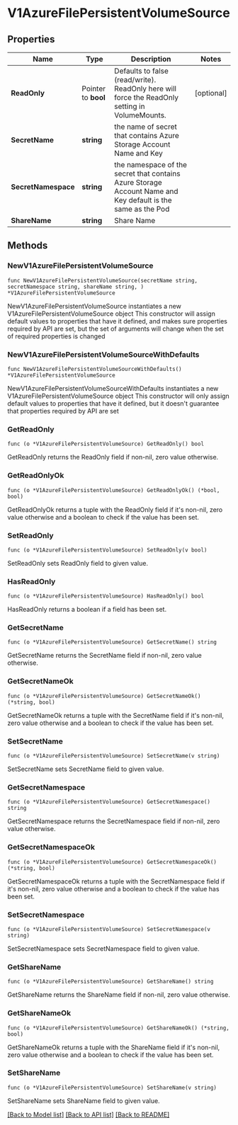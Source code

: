 # V1AzureFilePersistentVolumeSource

## Properties

Name | Type | Description | Notes
------------ | ------------- | ------------- | -------------
**ReadOnly** | Pointer to **bool** | Defaults to false (read/write). ReadOnly here will force the ReadOnly setting in VolumeMounts. | [optional] 
**SecretName** | **string** | the name of secret that contains Azure Storage Account Name and Key | 
**SecretNamespace** | **string** | the namespace of the secret that contains Azure Storage Account Name and Key default is the same as the Pod | 
**ShareName** | **string** | Share Name | 

## Methods

### NewV1AzureFilePersistentVolumeSource

`func NewV1AzureFilePersistentVolumeSource(secretName string, secretNamespace string, shareName string, ) *V1AzureFilePersistentVolumeSource`

NewV1AzureFilePersistentVolumeSource instantiates a new V1AzureFilePersistentVolumeSource object
This constructor will assign default values to properties that have it defined,
and makes sure properties required by API are set, but the set of arguments
will change when the set of required properties is changed

### NewV1AzureFilePersistentVolumeSourceWithDefaults

`func NewV1AzureFilePersistentVolumeSourceWithDefaults() *V1AzureFilePersistentVolumeSource`

NewV1AzureFilePersistentVolumeSourceWithDefaults instantiates a new V1AzureFilePersistentVolumeSource object
This constructor will only assign default values to properties that have it defined,
but it doesn't guarantee that properties required by API are set

### GetReadOnly

`func (o *V1AzureFilePersistentVolumeSource) GetReadOnly() bool`

GetReadOnly returns the ReadOnly field if non-nil, zero value otherwise.

### GetReadOnlyOk

`func (o *V1AzureFilePersistentVolumeSource) GetReadOnlyOk() (*bool, bool)`

GetReadOnlyOk returns a tuple with the ReadOnly field if it's non-nil, zero value otherwise
and a boolean to check if the value has been set.

### SetReadOnly

`func (o *V1AzureFilePersistentVolumeSource) SetReadOnly(v bool)`

SetReadOnly sets ReadOnly field to given value.

### HasReadOnly

`func (o *V1AzureFilePersistentVolumeSource) HasReadOnly() bool`

HasReadOnly returns a boolean if a field has been set.

### GetSecretName

`func (o *V1AzureFilePersistentVolumeSource) GetSecretName() string`

GetSecretName returns the SecretName field if non-nil, zero value otherwise.

### GetSecretNameOk

`func (o *V1AzureFilePersistentVolumeSource) GetSecretNameOk() (*string, bool)`

GetSecretNameOk returns a tuple with the SecretName field if it's non-nil, zero value otherwise
and a boolean to check if the value has been set.

### SetSecretName

`func (o *V1AzureFilePersistentVolumeSource) SetSecretName(v string)`

SetSecretName sets SecretName field to given value.


### GetSecretNamespace

`func (o *V1AzureFilePersistentVolumeSource) GetSecretNamespace() string`

GetSecretNamespace returns the SecretNamespace field if non-nil, zero value otherwise.

### GetSecretNamespaceOk

`func (o *V1AzureFilePersistentVolumeSource) GetSecretNamespaceOk() (*string, bool)`

GetSecretNamespaceOk returns a tuple with the SecretNamespace field if it's non-nil, zero value otherwise
and a boolean to check if the value has been set.

### SetSecretNamespace

`func (o *V1AzureFilePersistentVolumeSource) SetSecretNamespace(v string)`

SetSecretNamespace sets SecretNamespace field to given value.


### GetShareName

`func (o *V1AzureFilePersistentVolumeSource) GetShareName() string`

GetShareName returns the ShareName field if non-nil, zero value otherwise.

### GetShareNameOk

`func (o *V1AzureFilePersistentVolumeSource) GetShareNameOk() (*string, bool)`

GetShareNameOk returns a tuple with the ShareName field if it's non-nil, zero value otherwise
and a boolean to check if the value has been set.

### SetShareName

`func (o *V1AzureFilePersistentVolumeSource) SetShareName(v string)`

SetShareName sets ShareName field to given value.



[[Back to Model list]](../README.md#documentation-for-models) [[Back to API list]](../README.md#documentation-for-api-endpoints) [[Back to README]](../README.md)


